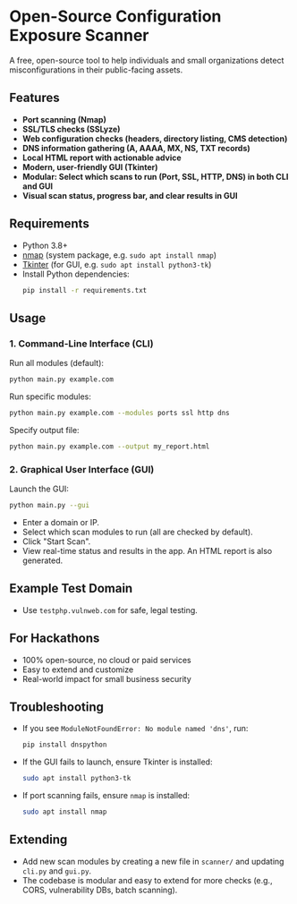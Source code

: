 # Open-Source Configuration Exposure Scanner

A free, open-source tool to help individuals and small organizations detect misconfigurations in their public-facing assets.

## Features

- **Port scanning (Nmap)**
- **SSL/TLS checks (SSLyze)**
- **Web configuration checks (headers, directory listing, CMS detection)**
- **DNS information gathering (A, AAAA, MX, NS, TXT records)**
- **Local HTML report with actionable advice**
- **Modern, user-friendly GUI (Tkinter)**
- **Modular: Select which scans to run (Port, SSL, HTTP, DNS) in both CLI and GUI**
- **Visual scan status, progress bar, and clear results in GUI**

## Requirements

- Python 3.8+
- [nmap](https://nmap.org/) (system package, e.g. `sudo apt install nmap`)
- [Tkinter](https://wiki.python.org/moin/TkInter) (for GUI, e.g. `sudo apt install python3-tk`)
- Install Python dependencies:
  ```bash
  pip install -r requirements.txt
  ```

## Usage

### 1. **Command-Line Interface (CLI)**

Run all modules (default):
```bash
python main.py example.com
```

Run specific modules:
```bash
python main.py example.com --modules ports ssl http dns
```

Specify output file:
```bash
python main.py example.com --output my_report.html
```

### 2. **Graphical User Interface (GUI)**

Launch the GUI:
```bash
python main.py --gui
```
- Enter a domain or IP.
- Select which scan modules to run (all are checked by default).
- Click "Start Scan".
- View real-time status and results in the app. An HTML report is also generated.

## Example Test Domain
- Use `testphp.vulnweb.com` for safe, legal testing.

## For Hackathons
- 100% open-source, no cloud or paid services
- Easy to extend and customize
- Real-world impact for small business security

## Troubleshooting
- If you see `ModuleNotFoundError: No module named 'dns'`, run:
  ```bash
  pip install dnspython
  ```
- If the GUI fails to launch, ensure Tkinter is installed:
  ```bash
  sudo apt install python3-tk
  ```
- If port scanning fails, ensure `nmap` is installed:
  ```bash
  sudo apt install nmap
  ```

## Extending
- Add new scan modules by creating a new file in `scanner/` and updating `cli.py` and `gui.py`.
- The codebase is modular and easy to extend for more checks (e.g., CORS, vulnerability DBs, batch scanning).
